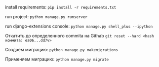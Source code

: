 install requirements: 
`pip install -r requirements.txt`

run project:
`python manage.py runserver`

run django-extensions console: 
`python manage.py shell_plus --ipython`

Откатить до определенного commita на Githab
`git reset --hard <hash коммита: ea06...dd7v>`

Создаем миграцию:
`python manage.py makemigrations`

Применяем миграцию:
`python manage.py migrate`
